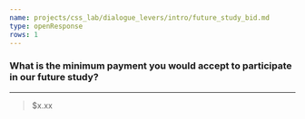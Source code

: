 ```yaml
---
name: projects/css_lab/dialogue_levers/intro/future_study_bid.md
type: openResponse
rows: 1
---
```


### What is the minimum payment you would accept to participate in our future study?

---

> $x.xx
